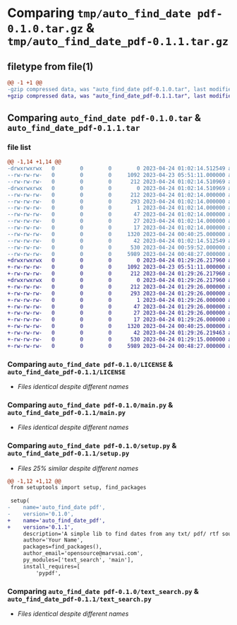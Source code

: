 # Comparing `tmp/auto_find_date pdf-0.1.0.tar.gz` & `tmp/auto_find_date_pdf-0.1.1.tar.gz`

## filetype from file(1)

```diff
@@ -1 +1 @@
-gzip compressed data, was "auto_find_date pdf-0.1.0.tar", last modified: Mon Apr 24 01:02:14 2023, max compression
+gzip compressed data, was "auto_find_date_pdf-0.1.1.tar", last modified: Mon Apr 24 01:29:26 2023, max compression
```

## Comparing `auto_find_date pdf-0.1.0.tar` & `auto_find_date_pdf-0.1.1.tar`

### file list

```diff
@@ -1,14 +1,14 @@
-drwxrwxrwx   0        0        0        0 2023-04-24 01:02:14.512549 auto_find_date pdf-0.1.0/
--rw-rw-rw-   0        0        0     1092 2023-04-23 05:51:11.000000 auto_find_date pdf-0.1.0/LICENSE
--rw-rw-rw-   0        0        0      212 2023-04-24 01:02:14.510969 auto_find_date pdf-0.1.0/PKG-INFO
-drwxrwxrwx   0        0        0        0 2023-04-24 01:02:14.510969 auto_find_date pdf-0.1.0/auto_find_date_pdf.egg-info/
--rw-rw-rw-   0        0        0      212 2023-04-24 01:02:14.000000 auto_find_date pdf-0.1.0/auto_find_date_pdf.egg-info/PKG-INFO
--rw-rw-rw-   0        0        0      293 2023-04-24 01:02:14.000000 auto_find_date pdf-0.1.0/auto_find_date_pdf.egg-info/SOURCES.txt
--rw-rw-rw-   0        0        0        1 2023-04-24 01:02:14.000000 auto_find_date pdf-0.1.0/auto_find_date_pdf.egg-info/dependency_links.txt
--rw-rw-rw-   0        0        0       47 2023-04-24 01:02:14.000000 auto_find_date pdf-0.1.0/auto_find_date_pdf.egg-info/entry_points.txt
--rw-rw-rw-   0        0        0       27 2023-04-24 01:02:14.000000 auto_find_date pdf-0.1.0/auto_find_date_pdf.egg-info/requires.txt
--rw-rw-rw-   0        0        0       17 2023-04-24 01:02:14.000000 auto_find_date pdf-0.1.0/auto_find_date_pdf.egg-info/top_level.txt
--rw-rw-rw-   0        0        0     1320 2023-04-24 00:40:25.000000 auto_find_date pdf-0.1.0/main.py
--rw-rw-rw-   0        0        0       42 2023-04-24 01:02:14.512549 auto_find_date pdf-0.1.0/setup.cfg
--rw-rw-rw-   0        0        0      530 2023-04-24 00:59:52.000000 auto_find_date pdf-0.1.0/setup.py
--rw-rw-rw-   0        0        0     5989 2023-04-24 00:48:27.000000 auto_find_date pdf-0.1.0/text_search.py
+drwxrwxrwx   0        0        0        0 2023-04-24 01:29:26.217960 auto_find_date_pdf-0.1.1/
+-rw-rw-rw-   0        0        0     1092 2023-04-23 05:51:11.000000 auto_find_date_pdf-0.1.1/LICENSE
+-rw-rw-rw-   0        0        0      212 2023-04-24 01:29:26.217960 auto_find_date_pdf-0.1.1/PKG-INFO
+drwxrwxrwx   0        0        0        0 2023-04-24 01:29:26.217960 auto_find_date_pdf-0.1.1/auto_find_date_pdf.egg-info/
+-rw-rw-rw-   0        0        0      212 2023-04-24 01:29:26.000000 auto_find_date_pdf-0.1.1/auto_find_date_pdf.egg-info/PKG-INFO
+-rw-rw-rw-   0        0        0      293 2023-04-24 01:29:26.000000 auto_find_date_pdf-0.1.1/auto_find_date_pdf.egg-info/SOURCES.txt
+-rw-rw-rw-   0        0        0        1 2023-04-24 01:29:26.000000 auto_find_date_pdf-0.1.1/auto_find_date_pdf.egg-info/dependency_links.txt
+-rw-rw-rw-   0        0        0       47 2023-04-24 01:29:26.000000 auto_find_date_pdf-0.1.1/auto_find_date_pdf.egg-info/entry_points.txt
+-rw-rw-rw-   0        0        0       27 2023-04-24 01:29:26.000000 auto_find_date_pdf-0.1.1/auto_find_date_pdf.egg-info/requires.txt
+-rw-rw-rw-   0        0        0       17 2023-04-24 01:29:26.000000 auto_find_date_pdf-0.1.1/auto_find_date_pdf.egg-info/top_level.txt
+-rw-rw-rw-   0        0        0     1320 2023-04-24 00:40:25.000000 auto_find_date_pdf-0.1.1/main.py
+-rw-rw-rw-   0        0        0       42 2023-04-24 01:29:26.219463 auto_find_date_pdf-0.1.1/setup.cfg
+-rw-rw-rw-   0        0        0      530 2023-04-24 01:29:15.000000 auto_find_date_pdf-0.1.1/setup.py
+-rw-rw-rw-   0        0        0     5989 2023-04-24 00:48:27.000000 auto_find_date_pdf-0.1.1/text_search.py
```

### Comparing `auto_find_date pdf-0.1.0/LICENSE` & `auto_find_date_pdf-0.1.1/LICENSE`

 * *Files identical despite different names*

### Comparing `auto_find_date pdf-0.1.0/main.py` & `auto_find_date_pdf-0.1.1/main.py`

 * *Files identical despite different names*

### Comparing `auto_find_date pdf-0.1.0/setup.py` & `auto_find_date_pdf-0.1.1/setup.py`

 * *Files 25% similar despite different names*

```diff
@@ -1,12 +1,12 @@
 from setuptools import setup, find_packages
 
 setup(
-    name='auto_find_date pdf',
-    version='0.1.0',
+    name='auto_find_date_pdf',
+    version='0.1.1',
     description='A simple lib to find dates from any txt/ pdf/ rtf source',
     author='Your Name',
     packages=find_packages(),
     author_email='opensource@marvsai.com',
     py_modules=['text_search', 'main'],
     install_requires=[
         'pypdf',
```

### Comparing `auto_find_date pdf-0.1.0/text_search.py` & `auto_find_date_pdf-0.1.1/text_search.py`

 * *Files identical despite different names*

